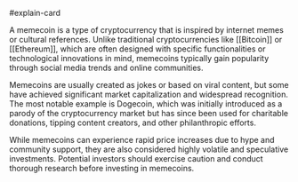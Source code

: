 #explain-card 

A memecoin is a type of cryptocurrency that is inspired by internet memes or cultural references. Unlike traditional cryptocurrencies like [[Bitcoin]] or [[Ethereum]], which are often designed with specific functionalities or technological innovations in mind, memecoins typically gain popularity through social media trends and online communities.

Memecoins are usually created as jokes or based on viral content, but some have achieved significant market capitalization and widespread recognition. The most notable example is Dogecoin, which was initially introduced as a parody of the cryptocurrency market but has since been used for charitable donations, tipping content creators, and other philanthropic efforts.

While memecoins can experience rapid price increases due to hype and community support, they are also considered highly volatile and speculative investments. Potential investors should exercise caution and conduct thorough research before investing in memecoins.
